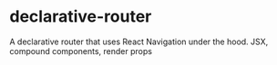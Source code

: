 # declarative-router
A declarative router that uses React Navigation under the hood. JSX, compound components, render props
